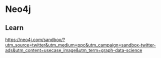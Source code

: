 # Neo4j

## Learn

https://neo4j.com/sandbox/?utm_source=twitter&utm_medium=ppc&utm_campaign=sandbox-twitter-ads&utm_content=usecase_image&utm_term=graph-data-science


